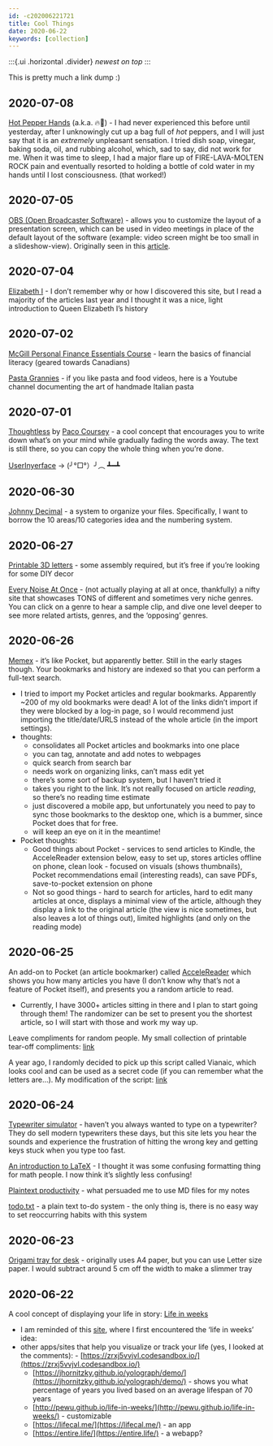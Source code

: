 ```yaml
---
id: -c202006221721
title: Cool Things
date: 2020-06-22
keywords: [collection]
---
```

:::{.ui .horizontal .divider}
*newest on top*
:::

This is pretty much a link dump :)

## 2020-07-08
[Hot Pepper Hands](https://www.thekitchn.com/the-best-remedies-for-hot-pepper-hands-tips-from-the-kitchn-208527) (a.k.a. 🔥🙌) - I had never experienced this before until yesterday, after I unknowingly cut up a bag full of *hot* peppers, and I will just say that it is an *extremely* unpleasant sensation. I tried dish soap, vinegar, baking soda, oil, and rubbing alcohol, which, sad to say, did not work for me. When it was time to sleep, I had a major flare up of FIRE-LAVA-MOLTEN ROCK pain and eventually resorted to holding a bottle of cold water in my hands until I lost consciousness. (that worked!)

## 2020-07-05
[OBS (Open Broadcaster Software)](https://obsproject.com/) - allows you to customize the  layout of a presentation screen, which can be used in video meetings in place of the default layout of the software (example: video screen might be too small in a slideshow-view). Originally seen in this [article](https://medium.com/@cs50/teaching-from-home-via-zoom-c3b336446fbc).

## 2020-07-04
[Elizabeth I](https://www.elizabethi.org/) - I don’t remember why or how I discovered this site, but I read a majority of the articles last year and I thought it was a nice, light introduction to Queen Elizabeth I’s history

## 2020-07-02
[McGill Personal Finance Essentials Course](https://mcgillpersonalfinance.com/) - learn the basics of financial literacy (geared towards Canadians)

[Pasta Grannies](https://www.youtube.com/user/pastagrannies) - if you like pasta and food videos, here is a Youtube channel documenting the art of handmade Italian pasta

## 2020-07-01
[Thoughtless](https://thoughtless.now.sh/) by [Paco Coursey](https://paco.im/blog/be-thoughtless) - a cool concept that encourages you to write down what’s on your mind while gradually fading the words away. The text is still there, so you can copy the whole thing when you’re done.

[UserInyerface](https://userinyerface.com/) → (╯°□°）╯︵ ┻━┻

## 2020-06-30
[Johnny Decimal](https://johnnydecimal.com/) - a system to organize your files. Specifically, I want to borrow the 10 areas/10 categories idea and the numbering system.

## 2020-06-27
[Printable 3D letters](https://mrprintables.com/3d-alphabet-templates.html) - some assembly required, but it’s free if you’re looking for some DIY decor

[Every Noise At Once](http://everynoise.com/) - (not actually playing at all at once, thankfully) a nifty site that showcases TONS of different and sometimes very niche genres. You can click on a genre to hear a sample clip, and dive one level deeper to see more related artists, genres, and the ‘opposing’ genres.

## 2020-06-26
[Memex](https://getmemex.com/#) - it’s like Pocket, but apparently better. Still in the early stages though. Your bookmarks and history are indexed so that you can perform a full-text search.
- I tried to import my Pocket articles and regular bookmarks. Apparently ~200 of my old bookmarks were dead! A lot of the links didn’t import if they were blocked by a log-in page, so I would recommend just importing the title/date/URLS instead of the whole article (in the import settings).
- thoughts: 
    - consolidates all Pocket articles and bookmarks into one place
    - you can tag, annotate and add notes to webpages
    - quick search from search bar
    - needs work on organizing links, can’t mass edit yet
    - there’s some sort of backup system, but I haven’t tried it
    - takes you right to the link. It’s not really focused on article *reading*, so there’s no reading time estimate
    - just discovered a mobile app, but unfortunately you need to pay to sync those bookmarks to the desktop one, which is a bummer, since Pocket does that for free.
    - will keep an eye on it in the meantime!
- Pocket thoughts:
    - Good things about Pocket - services to send articles to Kindle, the AcceleReader extension below, easy to set up, stores articles offline on phone, clean look - focused on visuals (shows thumbnails), Pocket recommendations email (interesting reads), can save PDFs, save-to-pocket extension on phone
    - Not so good things - hard to search for articles, hard to edit many articles at once, displays a minimal view of the article, although they display a link to the original article (the view is nice sometimes, but also leaves a lot of things out), limited highlights (and only on the reading mode)

## 2020-06-25
An add-on to Pocket (an article bookmarker) called [AcceleReader](https://chrome.google.com/webstore/detail/accelereader-power-up-you/ndaldjfflhocdageglcnflfanmdhgfbi) which shows you how many articles you have (I don’t know why that’s not a feature of Pocket itself), and presents you a random article to read. 
- Currently, I have 3000+ articles sitting in there and I plan to start going through them! The randomizer can be set to present you the shortest article, so I will start with those and work my way up.

Leave compliments for random people. My small collection of printable tear-off compliments: [link](https://www.reddit.com/r/NewEveryDay/comments/bdible/leave_compliments_for_random_people/)

A year ago, I randomly decided to pick up this script called Vianaic, which looks cool and can be used as a secret code (if you can remember what the letters are…). My modification of the script: [link](https://www.reddit.com/r/vianaic/comments/at9ia4/my_new_modified_script/)

## 2020-06-24
[Typewriter simulator](https://uniqcode.com/typewriter/) - haven’t you always wanted to type on a typewriter? They do sell modern typewriters these days, but this site lets you hear the sounds and experience the frustration of hitting the wrong key and getting keys stuck when you type too fast.

[An introduction to LaTeX](https://trms.me/a-gentle-introduction-to-latex/) - I thought it was some confusing formatting thing for math people. I now think it’s slightly less confusing!

[Plaintext productivity](http://plaintext-productivity.net/) - what persuaded me to use MD files for my notes

[todo.txt](https://github.com/todotxt/todo.txt) - a plain text to-do system - the only thing is, there is no easy way to set reoccurring habits with this system

## 2020-06-23
[Origami tray for desk](https://www.paperkawaii.com/origami-long-tray-tutorial/) - originally uses A4 paper, but you can use Letter size paper. I would subtract around 5 cm off the width to make a slimmer tray

## 2020-06-22
A cool concept of displaying your life in story: [Life in weeks](https://notes.busterbenson.com/life-in-weeks)
   - I am reminded of this [site](https://waitbutwhy.com/2014/05/life-weeks.html), where I first encountered the ‘life in weeks’ idea: 
   - other apps/sites that help you visualize or track your life (yes, I looked at the comments):
    - [https://zrxj5vvjvl.codesandbox.io/](https://zrxj5vvjvl.codesandbox.io/)
     - [https://jhornitzky.github.io/yolograph/demo/](https://jhornitzky.github.io/yolograph/demo/) - shows you what percentage of years you lived based on an average lifespan of 70 years
     - [http://pewu.github.io/life-in-weeks/](http://pewu.github.io/life-in-weeks/) - customizable
     - [https://lifecal.me/](https://lifecal.me/) - an app
     - [https://entire.life/](https://entire.life/) - a webapp?

